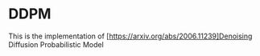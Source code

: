 # DDPM

This is the implementation of [https://arxiv.org/abs/2006.11239]Denoising Diffusion Probabilistic Model